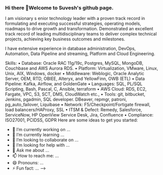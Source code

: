### Hi there 👋Welcome to Suvesh's github page.

I am visionary s enior technology leader with a proven track record in formulating and executing successful strategies, operating models, roadmaps to drive growth and transformation. Demonstrated an excellent track record of leading multidisciplinary teams to deliver complex technical projects, achieving key business outcomes and milestones.

I have extensive experience in database administration, DevOps, Automation, Data Pipeline and streaming, Platform and Cloud Engineering.

Skills: • Database: Oracle RAC 11g/19c, Postgres, MySQL, MongoDB, Couchbase and AWS Aurora RDS. • Platform: Virtualization, VMware, Linux, Unix, AIX, Windows, docker • Middleware: Weblogic, Oracle Analytic Server, OEM, RTD, OBIEE, Alteryx, and YellowFinn, OWB (ETL) • Data Pipeline: Kafka, Airflow, and GoldenGate • Languages: SQL, PL/SQL Scripting, Bash, Pascal, C, Ansible, terraform • AWS Cloud: RDS, EC2, Fargate, VPC, S3, SCT, DMS, CloudWatch etc., • Tools: git, bitbucket, Jenkins, pgadmin, SQL developer. DBeaver, repmgr, patroni, pg_auto_failover, Liquibase • Network: F5/Checkpoint/Fortigate firewall, load balancers/HAProxy, SSL
• ITSM & Defect: Remedy, Salesforce, ServiceNow, HP OpenView Service Desk, Jira, Confluence • Compliance: ISO27001, PCIDSS, GDPR
Here are some ideas to get you started:

- 🔭 I’m currently working on ...
- 🌱 I’m currently learning ...
- 👯 I’m looking to collaborate on ...
- 🤔 I’m looking for help with ...
- 💬 Ask me about ...
- 📫 How to reach me: ...
- 😄 Pronouns: ...
- ⚡ Fun fact: ...
-->
